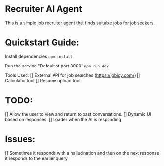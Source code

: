 # Recruiter AI Agent

This is a simple job recruiter agent that finds suitable jobs for job seekers.

# Quickstart Guide:

Install dependencies
`npm install`

Run the service "Default at port 3000"
`npm run dev`

Tools Used:
[] External API for job searches (https://jobicy.com/)
[] Calculator tool
[] Resume upload tool

# TODO:
[] Allow the user to view and return to past conversations.
[] Dynamic UI based on responses.
[] Loader when the AI is responding

# Issues:
[] Sometimes it responds with a hallucination and then on the next response it responds to the earlier query